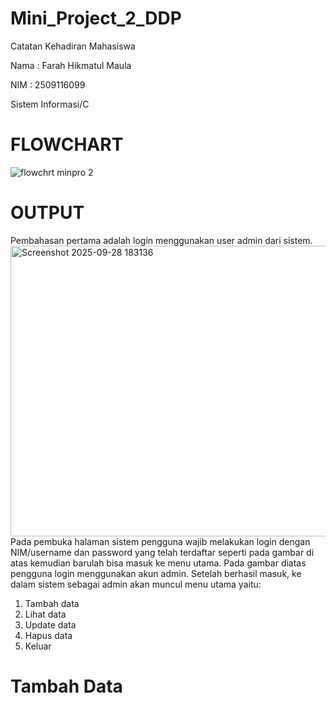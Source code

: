 # Mini_Project_2_DDP
Catatan Kehadiran Mahasiswa 
  
  Nama : Farah Hikmatul Maula
  
  NIM  : 2509116099
  
  Sistem Informasi/C

# FLOWCHART 
![flowchrt minpro 2](https://github.com/user-attachments/assets/2bdb486b-a171-469b-a680-d0b8ae01d08f)

# OUTPUT
Pembahasan pertama adalah login menggunakan user admin dari sistem.
<img width="1397" height="465" alt="Screenshot 2025-09-28 183136" src="https://github.com/user-attachments/assets/2b3b994b-6b2f-4194-9411-38e215e498af" />
Pada pembuka halaman sistem pengguna wajib melakukan login dengan NIM/username dan password yang telah terdaftar seperti pada gambar di atas kemudian barulah bisa masuk ke menu utama. Pada gambar diatas pengguna login menggunakan akun admin.
Setelah berhasil masuk, ke dalam sistem sebagai admin akan muncul menu utama yaitu:
1. Tambah data
2. Lihat data
3. Update data
4. Hapus data
5. Keluar

# Tambah Data

